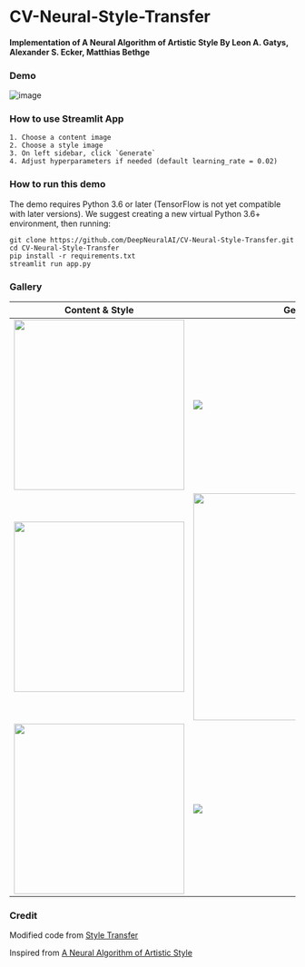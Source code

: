 # CV-Neural-Style-Transfer
#### Implementation of A Neural Algorithm of Artistic Style By Leon A. Gatys, Alexander S. Ecker, Matthias Bethge


### Demo

![image](https://user-images.githubusercontent.com/34294344/81486037-e94fc680-9206-11ea-8241-904b3e29bdb0.png)

### How to use Streamlit App
```
1. Choose a content image
2. Choose a style image
3. On left sidebar, click `Generate`
4. Adjust hyperparameters if needed (default learning_rate = 0.02)
```

### How to run this demo
The demo requires Python 3.6 or later (TensorFlow is not yet compatible with later versions). We suggest creating a new virtual Python 3.6+ environment, then running:
```
git clone https://github.com/DeepNeuralAI/CV-Neural-Style-Transfer.git
cd CV-Neural-Style-Transfer
pip install -r requirements.txt
streamlit run app.py
```

### Gallery

| Content & Style  | Generated |
| ------------- | ------------- |
| <img width="300" src="https://user-images.githubusercontent.com/34294344/81485250-8ce9a880-9200-11ea-87e6-11893e082453.png">  | <img src="https://user-images.githubusercontent.com/34294344/81485284-c1f5fb00-9200-11ea-8af3-8c81f4372181.jpeg"> |
| <img width="300" src="https://user-images.githubusercontent.com/34294344/81485264-9ffc7880-9200-11ea-8dc1-198a1942e28b.png">  | <img src="https://user-images.githubusercontent.com/34294344/81485299-e18d2380-9200-11ea-8bdd-b814bcd9ce6d.jpeg" width="400">  |
<img width="300" src="https://user-images.githubusercontent.com/34294344/81485271-af7bc180-9200-11ea-95d8-d16ce1b08223.png"> | <img src="https://user-images.githubusercontent.com/34294344/81485302-f2d63000-9200-11ea-84da-f0a3e4b4ee23.jpeg">

### Credit

Modified code from [Style Transfer](https://www.tensorflow.org/tutorials/generative/style_transfer)

Inspired from [A Neural Algorithm of Artistic Style](https://arxiv.org/abs/1508.06576)

